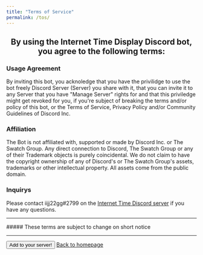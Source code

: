 ```yaml
---
title: "Terms of Service"
permalink: /tos/
---
```


<h2><center>By using the Internet Time Display Discord bot, you agree to the following terms:</center></h2>

### Usage Agreement
By inviting this bot, you acknoledge that you have the privilidge to use the bot freely Discord Server (Server) you share with it, that you can invite it to any Server that you have "Manage Server" rights for and that this priviledge might get revoked for you, if you're subject of breaking the terms and/or policy of this bot, or the Terms of Service, Privacy Policy and/or Community Guidelines of Discord Inc.

### Affiliation
The Bot is not affiliated with, supported or made by Discord Inc. or The Swatch Group.
Any direct connection to Discord, The Swatch Group or any of their Trademark objects is purely coincidental. We do not claim to have the copyright ownership of any of Discord's or The Swatch Group's assets, trademarks or other intellectual property.
All assets come from the public domain.

### Inquirys
Please contact iijj22gg#2799 on the [Internet Time Discord server](https://discord.gg/WTu2zFdV67) if you have any questions.

<hr>
##### These terms are subject to change on short notice

<hr>

<button onclick="window.location.href='https://discord.com/api/oauth2/authorize?client_id=917521502985945139&scope=bot'; method='get'; target='_blank'; rel='noopener noreferrer'">Add to your server!</button> [Back to homepage](https://iijj22gg.github.io/Internet-Time-Display/)

